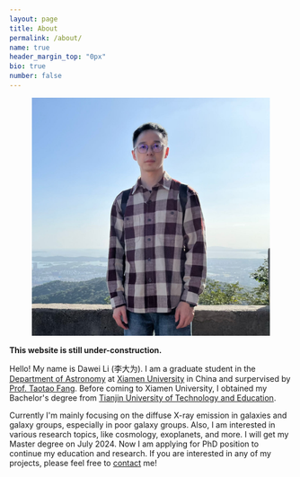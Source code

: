 ```yaml
---
layout: page
title: About
permalink: /about/
name: true
header_margin_top: "0px"
bio: true
number: false
---
```

<!-- <span class="name">Dawei Li (李大为)</span> -->
<figure class="right"><img src="../images/about_me.jpg" alt="My image">
<!-- <figcaption></figcaption> -->
</figure>

<span style="font-weight: 700;">This website is still under-construction.</span>

Hello! My name is Dawei Li (李大为). I am a graduate student in the [Department of Astronomy][DoA] at [Xiamen University][XMU] in China and surpervised by [Prof. Taotao Fang][Taotao]. Before coming to Xiamen University, I obtained my Bachelor's degree from [Tianjin University of Technology and Education][TUTE].

Currently I'm mainly focusing on the diffuse X-ray emission in galaxies and galaxy groups, especially in poor galaxy groups. Also, I am interested in various research topics, like cosmology, exoplanets, and more. I will get my Master degree on July 2024. Now I am applying for PhD position to continue my education and research. If you are interested in any of my projects, please feel free to [contact][contact] me!





[DoA]: https://astro.xmu.edu.cn/
[XMU]: https://www.xmu.edu.cn/
[Taotao]: https://xmugalaxy.org/
[TUTE]: https://www.tute.edu.cn/
[CV]: ../files/CV.pdf 
[Github]: https://github.com/Mr-Irrationality
[contact]: ../contact/

